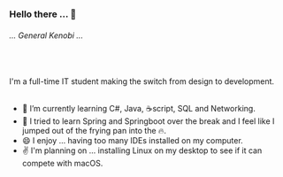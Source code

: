 ### Hello there ... 👋
###### ... General Kenobi ... 
<br />
<br />
I'm a full-time IT student making the switch from design to development.
<br />
<br />

- 🔭 I’m currently learning C#, Java, :coffee:script, SQL and Networking.
- 🤔 I tried to learn Spring and Springboot over the break and I feel like I jumped out of the frying pan into the :fire:.
- 😄 I enjoy ... having too many IDEs installed on my computer.
- :v: I'm planning on ... installing Linux on my desktop to see if it can compete with macOS.
